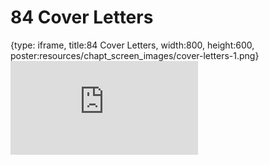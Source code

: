 # 84 Cover Letters
 
{type: iframe, title:84 Cover Letters, width:800, height:600, poster:resources/chapt_screen_images/cover-letters-1.png}
![](https://datatrail-jhu.github.io/DataTrail_ReOrg/no_toc/cover-letters-1.html)
 

 
